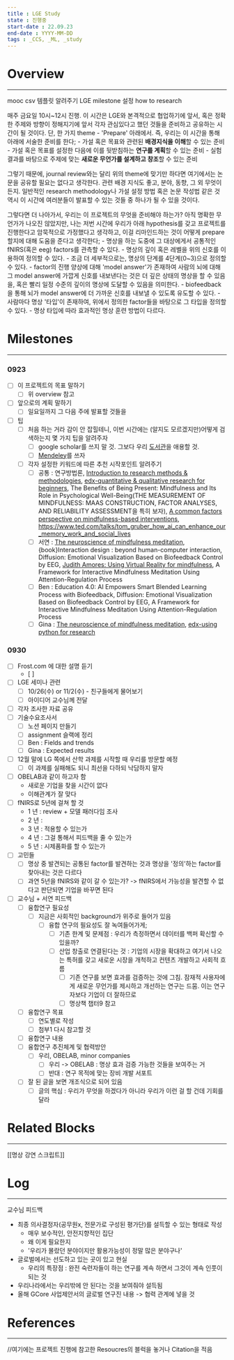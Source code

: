 ```yaml
---
title : LGE Study
state : 진행중
start-date : 22.09.23
end-date : YYYY-MM-DD
tags : _CCS, _ML, _study
---
```

# Overview
---
mooc csv 템플릿 알려주기
LGE milestone 설정
how to research

매주 금요일 10시~12시 진행.
이 시간은 LGE와 본격적으로 협업하기에 앞서, 혹은 정확한 주제와 방향이 정해지기에 앞서 각자 관심있다고 했던 것들을 준비하고 공유하는 시간이 될 것이다.
단, 한 가지 theme - 'Prepare' 아래에서. 즉, 우리는 이 시간을 통해 아래에 서술한 준비를 한다;
	- 가설 혹은 목표와 관련된 **배경지식을 이해**할 수 있는 준비
	- 가설 혹은 목표를 설정한 다음에 이를 뒷받침하는 **연구를 계획**할 수 있는 준비
	- 실험 결과를 바탕으로 주제에 맞는 **새로운 무언가를 설계하고 창조**할 수 있는 준비

그렇기 때문에, journal review와는 달리 위의 theme에 맞기만 하다면 여기에서는 논문을 공유할 필요는 없다고 생각한다. 관련 배경 지식도 좋고, 분야, 동향, 그 외 무엇이든지. 일반적인 research methodology나 가설 설정 방법 혹은 논문 작성법 같은 것 역시 이 시간에 여러분들이 발표할 수 있는 것들 중 하나가 될 수 있을 것이다.

그렇다면 더 나아가서, 우리는 이 프로젝트의 무엇을 준비해야 하는가? 아직 명확한 무언가가 나오진 않았지만, 나는 저번 시간에 우리가 아래 hypothesis를 갖고 프로젝트를 진행한다고 암묵적으로 가정했다고 생각하고, 이걸 리마인드하는 것이 어떻게 prepare 할지에 대해 도움을 준다고 생각한다;
	- 명상을 하는 도중에 그 대상에게서 공통적인 fNIRS(혹은 eeg) factors를 관측할 수 있다.
	- 명상의 깊이 혹은 레벨을 위의 신호를 이용하여 정의할 수 있다.
		- 조금 더 세부적으로는, 명상의 단계를 4단계(0~3)으로 정의할 수 있다.
		- factor의 진행 양상에 대해  'model answer'가 존재하여 사람의 뇌에 대해 그 model answer에 가깝게 신호를 내보낸다는 것은 더 깊은 상태의 명상을 할 수 있음을, 혹은 빨리 일정 수준의 깊이의 명상에 도달할 수 있음을 의미한다.
	- biofeedback을 통해 뇌가 model answer에 더 가까운 신호를 내보낼 수 있도록 유도할 수 있다.
	- 사람마다 명상 '타입'이 존재하여, 위에서 정의한 factor들을 바탕으로 그 타입을 정의할 수 있다.
	- 명상 타입에 따라 효과적인 명상 훈련 방법이 다르다.



# Milestones
---
### 0923
- [ ] 이 프로젝트의 목표 말하기
	- [ ] 위 overview 참고
- [ ] 앞으로의 계획 말하기
	- [ ] 일요일까지 그 다음 주에 발표할 것들을 
- [ ] 팁
	- [ ] 처음 하는 거라 감이 안 잡힐테니, 이번 시간에는 (알지도 모르겠지만)어떻게 검색하는지 몇 가지 팁을 알려주자
		- [ ] google scholar를 쓰지 말 것. 그보다 우리 [도서관](https://kaist-primo.hosted.exlibrisgroup.com/primo-explore/search?vid=KAIST)을 애용할 것.
		- [ ] [Mendeley](https://chrome.google.com/webstore/detail/mendeley-web-importer/dagcmkpagjlhakfdhnbomgmjdpkdklff)를 쓰자
	- [ ] 각자 설정한 키워드에 따른 추천 시작포인트 알려주기
		- [ ] 공통  : 연구방법론, [Introduction to research methods & methodologies](https://www.youtube.com/watch?v=nv7MOoHMM2k), [edx-quantitative & qualitative research for beginners](https://learning.edx.org/course/course-v1:NUS+QQRB001x+2T2021/home), The Benefits of Being Present: Mindfulness and Its Role in Psychological Well-Being(THE MEASUREMENT OF MINDFULNESS: MAAS CONSTRUCTION, FACTOR ANALYSES, AND RELIABILITY ASSESSMENT을 특히 보자), [A common factors perspective on mindfulness-based interventions](https://www.nature.com/articles/s44159-022-00090-8#Sec2), https://www.ted.com/talks/tom_gruber_how_ai_can_enhance_our_memory_work_and_social_lives
		- [ ] 서연  : [The neuroscience of mindfulness meditation](https://www.nature.com/articles/nrn3916), {book}Interaction design : beyond human-computer interaction, Diffusion: Emotional Visualization Based on Biofeedback Control by EEG, [Judith Amores: Using Virtual Reality for mindfulness](https://www.youtube.com/watch?v=dqfjJ-S6lhg&ab_channel=INKtalks), A Framework for Interactive Mindfulness Meditation Using Attention-Regulation Process
		- [ ] Ben   : Education 4.0: AI Empowers Smart Blended Learning Process with Biofeedback, Diffusion: Emotional Visualization Based on Biofeedback Control by EEG, A Framework for Interactive Mindfulness Meditation Using Attention-Regulation Process
		- [ ] Gina  : [The neuroscience of mindfulness meditation](https://www.nature.com/articles/nrn3916), [edx-using python for research](https://www.edx.org/course/using-python-for-research?index=product&queryID=be68ceefec1a39ff1ae5982fa5235729&position=9)

### 0930
- [ ] Frost.com 에 대한 설명 듣기
	- [ ] 
- [ ] LGE 세미나 관련
	- [ ] 10/26(수) or 11/2(수) - 친구들에게 물어보기
	- [ ] 아이디어 교수님께 전달
- [ ] 각자 조사한 자료 공유
- [ ] 기술수요조사서
	- [ ] 노션 페이지 만들기
	- [ ] assignment 슬랙에 정리
	- [ ] Ben :  Fields and trends
	- [ ] Gina : Expected results
- [ ] 12월 말에 LG 쪽에서 산학 과제를 시작할 때 우리를 방문할 예정
	- [ ] 이 과제를 실패해도 되니 최선을 다하되 낙담하지 말자
- [ ] OBELAB과 같이 하고자 함
	- 새로운 기업을 찾을 시간이 없다
	- 이해관계가 잘 맞다
- [ ] fNIRS로 5년에 걸쳐 할 것
	- 1 년 : review + 모델 패러다임 조사
	- 2 년 : 
	- 3 년 : 적용할 수 있는가
	- 4 년 : 그걸 통해서 피드백을 줄 수 있는가
	- 5 년 : 시제품화를 할 수 있는가
- [ ] 고민들
	- [ ] 명상 중 발견되는 공통된 factor를 발견하는 것과 명상을 '정의'하는 factor를 찾아내는 것은 다르다
	- [ ] 과연 5년을 fNIRS와 같이 갈 수 있는가? -> fNIRS에서 가능성을 발견할 수 없다고 판단되면 기업을 바꾸면 된다
- [ ] 교수님 + 서연 피드백
	- [ ] 융합연구 필요성
		- [ ] 지금은 사회적인 background가 위주로 들어가 있음
			- [ ] 융합 연구의 필요성도 잘 녹여들어가게; 
				- [ ] 기존 한계 및 문제점 : 우리가 측정하면서 데이터를 백퍼 확신할 수 있을까? 
				- [ ] 산업 창출로 연결된다는 것 : 기업의 시장을 확대하고 여기서 나오는 특허를 갖고 새로운 시장을 개척하고 컨텐츠 개발하고 사회적 흐름
					- [ ] 기존 연구를 보면 효과를 검증하는 것에 그침. 잠재적 사용자에게 새로운 무언가를 제시하고 개선하는 연구는 드뭄. 이는 연구자보다 기업이 더 잘하므로 
					- [ ] 명상책 챕터9 참고
	- [ ] 융합연구 목표
		- [ ] 연도별로 작성
		- [ ] 첨부1 다시 참고할 것
	- [ ] 융합연구 내용
	- [ ] 융합연구 추진체계 및 협력방안
		- [ ] 우리, OBELAB, minor companies
			- [ ] 우리 -> OBELAB : 명상 효과 검증 가능한 것들을 보여주는 거
			- [ ] 반대 : 연구 목적에 맞는 장비 개발 서포트
	- [ ] 잘 된 글을 보면 개조식으로 되어 있음
		- [ ] 글의 핵심 : 우리가 무엇을 하겠다가 아니라 우리가 이런 걸 할 건데 기회를 달라

# Related Blocks
---
[[명상 강연 스크립트]]


# Log
---

교수님 피드백
- 최종 의사결정자(공무원x, 전문가로 구성된 평가단)를 설득할 수 있는 형태로 작성
	- 매우 보수적인, 안전지향적인 집단
	- 왜 이게 필요한지
	- '우리가 몰랐던 분야이지만 활용가능성이 정말 많은 분야구나'
- 글로벌에서는 선도하고 있는 곳이 있고 현실
	- 우리의 특장점 : 완전 숙련자들이 하는 연구를 계속 하면서 그것이 계속 인풋이 되는 것
- 우리나라에서는 우리밖에 안 된다는 것을 보여줘야 설득됨
- 올해 GCore 사업제안서의 글로벌 연구진 내용 -> 협력 관계에 넣을 것

# References
---
//여기에는 프로젝트 진행에 참고한 Resoucres의 블럭을 놓거나 Citation을 적음